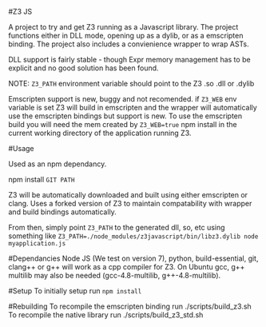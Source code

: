 #Z3 JS

A project to try and get Z3 running as a Javascript library. The project functions either in DLL mode, opening up as a dylib, or as a emscripten binding.
The project also includes a convienience wrapper to wrap ASTs.

DLL support is fairly stable - though Expr memory management has to be explicit and no good solution has been found.

NOTE: `Z3_PATH` environment variable should point to the Z3 .so .dll or .dylib

Emscripten support is new, buggy and not recomended. if `Z3_WEB` env variable is set Z3 will build in emscripten and the wrapper will automatically use the emscripten bindings but support is new. To use the emscripten build you will need the mem created by `Z3_WEB=true` npm install in the current working directory of the application running Z3.

#Usage

Used as an npm dependancy.

npm install `GIT PATH`

Z3 will be automatically downloaded and built using either emscripten or clang. Uses a forked version of Z3 to maintain compatability with wrapper and build bindings automatically.

From then, simply point `Z3_PATH` to the generated dll, so, etc using something like `Z3_PATH=./node_modules/z3javascript/bin/libz3.dylib node myapplication.js`

#Dependancies
Node JS (We test on version 7), python, build-essential,  git, clang++ or g++ will work as a cpp compiler for Z3.
On Ubuntu gcc, g++ multilib may also be needed (gcc-4.8-multilib, g++-4.8-multilib).

#Setup
To initially setup run `npm install`

#Rebuilding
To recompile the emscripten binding run ./scripts/build_z3.sh
To recompile the native library run ./scripts/build_z3_std.sh